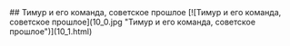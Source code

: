<meta charset="utf-8">
<link rel='stylesheet' href='markdown.css'/>
## Тимур и его команда, советское прошлое
[![Тимур и его команда, советское прошлое](10_0.jpg "Тимур и его команда, советское прошлое")](10_1.html)
